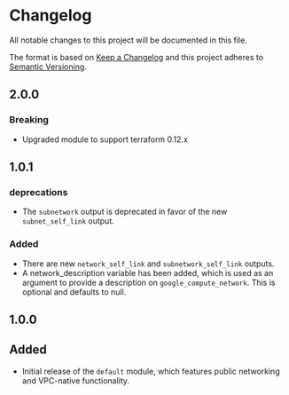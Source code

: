 # Changelog
All notable changes to this project will be documented in this file.

The format is based on [Keep a Changelog](http://keepachangelog.com/en/1.0.0/)
and this project adheres to [Semantic Versioning](http://semver.org/spec/v2.0.0.html).

## 2.0.0
### Breaking

* Upgraded module to support terraform 0.12.x

## 1.0.1

### deprecations

* The `subnetwork` output is deprecated in favor of the new `subnet_self_link` output.

### Added

* There are new `network_self_link` and `subnetwork_self_link` outputs.
* A network_description variable has been added, which is used as an argument to provide a description on `google_compute_network`. This is optional and defaults to null.

## 1.0.0

## Added

* Initial release of the `default` module, which features public networking and VPC-native functionality.